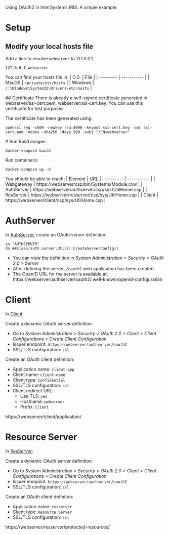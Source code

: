 Using OAuth2 in InterSystems IRIS. A simple example.


# Setup

## Modify your local hosts file 

Add a line to resolve `webserver` to 127.0.0.1
```
127.0.0.1 webserver
```

You can find your hosts file in:
| O.S. | File |
| --------- | ----------- |
| MacOS | `/private/etc/hosts` |
| Windows | `c:\Windows\System32\Drivers\etc\hosts` |

## Certificate
There is already a self-signed certificate generated in webserver/ssl-cert.pem, webserver/ssl-cert.key.
You can use this certificate for test purposes.

The certificate has been generated using:
```
openssl req -x509 -newkey rsa:4096 -keyout ssl-cert.key -out ssl-cert.pem -nodes -sha256 -days 999 -subj "/CN=webserver"
```

# Run
Build images:
```
docker-compose build
```

Run containers:
```
docker-compose up -d
```

You should be able to reach:
| Element       | URL |
| ---------  | ----------- |
| Webgateway | https://webserver/csp/bin/Systems/Module.cxw |
| AuthServer | https://webserver/authserver/csp/sys/UtilHome.csp |
| ResServer  | https://webserver/resserver/csp/sys/UtilHome.csp |
| Client     | https://webserver/client/csp/sys/UtilHome.csp |

# AuthServer
In [AuthServer](https://webserver/authserver/csp/sys/UtilHome.csp), create an OAuth server definition:
```
zn "AUTHSERVER"
do ##class(auth.server.Utils).CreateServerConfig()
```
* You can view the definition in *System Administration > Security > OAuth 2.0 > Server*
* After defining the server, `/oauth2` web application has been created.
* The OpenID URL for the server is available at: https://webserver/authserver/oauth2/.well-known/openid-configuration

# Client
In [Client](https://webserver/client/csp/sys/UtilHome.csp):

Create a dynamic OAuth server definition:
* Go to *System Administration > Security > OAuth 2.0 > Client > Client Configurations > Create Client Configuration*
* Issuer endpoint: `https://webserver/authserver/oauth2`
* SSL/TLS configuration: `ssl`

Create an OAuth client definition:
* Application name: `client-app`
* Client name: `client-name`
* Client type: `Confidential`
* SSL/TLS configuration: `ssl`
* Client redirect URL:
  * Use TLS: `yes`
  * Hostname: `webserver`
  * Prefix: `client`

https://webserver/client/application/

# Resource Server
In [ResServer](https://webserver/resserver/csp/sys/UtilHome.csp):

Create a dynamic OAuth server definition:
* Go to *System Administration > Security > OAuth 2.0 > Client > Client Configurations > Create Client Configuration*
* Issuer endpoint: `https://webserver/authserver/oauth2`
* SSL/TLS configuration: `ssl`

Create an OAuth client definiton:
* Application name: `resserver`
* Client type: `Resource Server`
* SSL/TLS configuration: `ssl`

https://webserver/resserver/protected-resources/